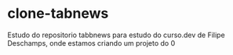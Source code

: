 # clone-tabnews
Estudo do repositorio tabbnews para estudo do curso.dev de Filipe Deschamps, onde estamos criando um projeto do 0
